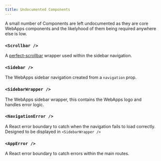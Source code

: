 ```yaml
---
title: Undocumented Components
---
```


A small number of Components are left undocumented as they are core WebApps components and the likelyhood of them being required anywhere else is low.

### `<Scrollbar />`
A [perfect-scrollbar](https://github.com/mdbootstrap/perfect-scrollbar) wrapper used within the sidebar navigation.

### `<Sidebar />`
The WebApps sidebar navigation created from a `navigation` prop.

### `<SidebarWrapper />`
The WebApps sidebar wrapper, this contains the WebApps logo and handles error logic.

### `<NavigationError />`
A React error boundary to catch when the navigation fails to load correctly. Designed to be displayed in `<SidebarWrapper />`

### `<AppError />`
A React error boundary to catch errors within the main routes.

